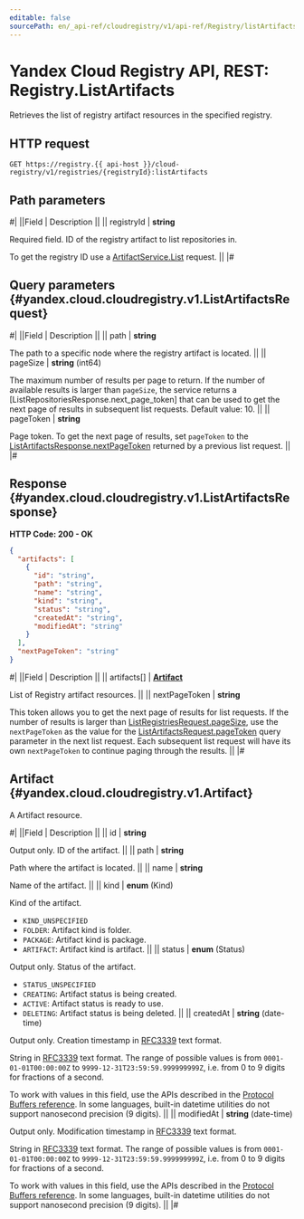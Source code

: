 ```yaml
---
editable: false
sourcePath: en/_api-ref/cloudregistry/v1/api-ref/Registry/listArtifacts.md
---
```


# Yandex Cloud Registry API, REST: Registry.ListArtifacts

Retrieves the list of registry artifact resources in the specified registry.

## HTTP request

```
GET https://registry.{{ api-host }}/cloud-registry/v1/registries/{registryId}:listArtifacts
```

## Path parameters

#|
||Field | Description ||
|| registryId | **string**

Required field. ID of the registry artifact to list repositories in.

To get the registry ID use a [ArtifactService.List](/docs/cloud-registry/api-ref/Registry/list#List) request. ||
|#

## Query parameters {#yandex.cloud.cloudregistry.v1.ListArtifactsRequest}

#|
||Field | Description ||
|| path | **string**

The path to a specific node where the registry artifact is located. ||
|| pageSize | **string** (int64)

The maximum number of results per page to return. If the number of available
results is larger than `pageSize`,
the service returns a [ListRepositoriesResponse.next_page_token]
that can be used to get the next page of results in subsequent list requests.
Default value: 10. ||
|| pageToken | **string**

Page token. To get the next page of results, set `pageToken` to the
[ListArtifactsResponse.nextPageToken](#yandex.cloud.cloudregistry.v1.ListArtifactsResponse) returned by a previous list request. ||
|#

## Response {#yandex.cloud.cloudregistry.v1.ListArtifactsResponse}

**HTTP Code: 200 - OK**

```json
{
  "artifacts": [
    {
      "id": "string",
      "path": "string",
      "name": "string",
      "kind": "string",
      "status": "string",
      "createdAt": "string",
      "modifiedAt": "string"
    }
  ],
  "nextPageToken": "string"
}
```

#|
||Field | Description ||
|| artifacts[] | **[Artifact](#yandex.cloud.cloudregistry.v1.Artifact)**

List of Registry artifact resources. ||
|| nextPageToken | **string**

This token allows you to get the next page of results for list requests. If the number of results
is larger than [ListRegistriesRequest.pageSize](/docs/cloud-registry/api-ref/Registry/list#yandex.cloud.cloudregistry.v1.ListRegistriesRequest), use
the `nextPageToken` as the value
for the [ListArtifactsRequest.pageToken](#yandex.cloud.cloudregistry.v1.ListArtifactsRequest) query parameter
in the next list request. Each subsequent list request will have its own
`nextPageToken` to continue paging through the results. ||
|#

## Artifact {#yandex.cloud.cloudregistry.v1.Artifact}

A Artifact resource.

#|
||Field | Description ||
|| id | **string**

Output only. ID of the artifact. ||
|| path | **string**

Path where the artifact is located. ||
|| name | **string**

Name of the artifact. ||
|| kind | **enum** (Kind)

Kind of the artifact.

- `KIND_UNSPECIFIED`
- `FOLDER`: Artifact kind is folder.
- `PACKAGE`: Artifact kind is package.
- `ARTIFACT`: Artifact kind is artifact. ||
|| status | **enum** (Status)

Output only. Status of the artifact.

- `STATUS_UNSPECIFIED`
- `CREATING`: Artifact status is being created.
- `ACTIVE`: Artifact status is ready to use.
- `DELETING`: Artifact status is being deleted. ||
|| createdAt | **string** (date-time)

Output only. Creation timestamp in [RFC3339](https://www.ietf.org/rfc/rfc3339.txt) text format.

String in [RFC3339](https://www.ietf.org/rfc/rfc3339.txt) text format. The range of possible values is from
`0001-01-01T00:00:00Z` to `9999-12-31T23:59:59.999999999Z`, i.e. from 0 to 9 digits for fractions of a second.

To work with values in this field, use the APIs described in the
[Protocol Buffers reference](https://developers.google.com/protocol-buffers/docs/reference/overview).
In some languages, built-in datetime utilities do not support nanosecond precision (9 digits). ||
|| modifiedAt | **string** (date-time)

Output only. Modification timestamp in [RFC3339](https://www.ietf.org/rfc/rfc3339.txt) text format.

String in [RFC3339](https://www.ietf.org/rfc/rfc3339.txt) text format. The range of possible values is from
`0001-01-01T00:00:00Z` to `9999-12-31T23:59:59.999999999Z`, i.e. from 0 to 9 digits for fractions of a second.

To work with values in this field, use the APIs described in the
[Protocol Buffers reference](https://developers.google.com/protocol-buffers/docs/reference/overview).
In some languages, built-in datetime utilities do not support nanosecond precision (9 digits). ||
|#